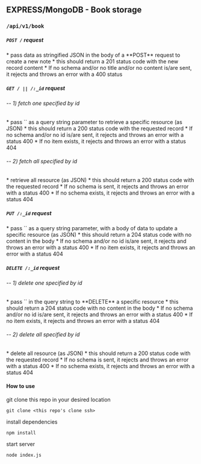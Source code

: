 ## EXPRESS/MongoDB - Book storage

### `/api/v1/book`

##### `POST /` request

<Valid input>
  * pass data as stringified JSON in the body of a **POST** request to create a new note
  * this should return a 201 status code with the new record content

<Invalid input>
  * If no schema and/or no title and/or no content is/are sent, it rejects and throws an error with a 400 status

##### `GET / || /:_id` request

###### -- 1) fetch one specified by id
<Valid input>
  * pass `<uuid>` as a query string parameter to retrieve a specific resource (as JSON)
  * this should return a 200 status code with the requested record

<Invalid input>
  * If no schema and/or no id is/are sent, it rejects and throws an error with a status 400
  * If no item exists, it rejects and throws an error with a status 404

###### -- 2) fetch all specified by id
<Valid input>
  * retrieve all resource (as JSON)
  * this should return a 200 status code with the requested record

<Invalid input>
  * If no schema is sent, it rejects and throws an error with a status 400
  * If no schema exists, it rejects and throws an error with a status 404

##### `PUT /:_id` request

<Valid input>
  * pass `<uuid>` as a query string parameter, with a body of data to update a specific resource (as JSON)
  * this should return a 204 status code with no content in the body

<Invalid input>
  * If no schema and/or no id is/are sent, it rejects and throws an error with a status 400
  * If no item exists, it rejects and throws an error with a status 404

##### `DELETE /:_id` request

###### -- 1) delete one specified by id
<Valid input>
  * pass `<uuid>` in the query string to **DELETE** a specific resource
  * this should return a 204 status code with no content in the body

<Invalid input>
  * If no schema and/or no id is/are sent, it rejects and throws an error with a status 400
  * If no item exists, it rejects and throws an error with a status 404

###### -- 2) delete all specified by id
<Valid input>
  * delete all resource (as JSON)
  * this should return a 200 status code with the requested record

<Invalid input>
  * If no schema is sent, it rejects and throws an error with a status 400
  * If no schema exists, it rejects and throws an error with a status 404
 
#### How to use
git clone this repo in your desired location
```
git clone <this repo's clone ssh>
```
install dependencies
```
npm install
```
start server
```
node index.js
```
